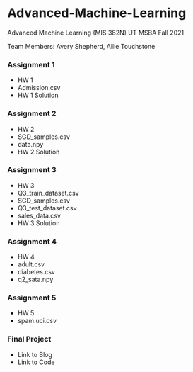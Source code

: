 # Advanced-Machine-Learning
Advanced Machine Learning (MIS 382N) UT MSBA Fall 2021

Team Members: Avery Shepherd, Allie Touchstone
### Assignment 1
* HW 1 
* Admission.csv
* HW 1 Solution

### Assignment 2
* HW 2
* SGD_samples.csv
* data.npy
* HW 2 Solution 

### Assignment 3
* HW 3
* Q3_train_dataset.csv
* SGD_samples.csv
* Q3_test_dataset.csv
* sales_data.csv
* HW 3 Solution

### Assignment 4
* HW 4
* adult.csv
* diabetes.csv
* q2_sata.npy

### Assignment 5
* HW 5
* spam.uci.csv

### Final Project
* Link to Blog
* Link to Code
